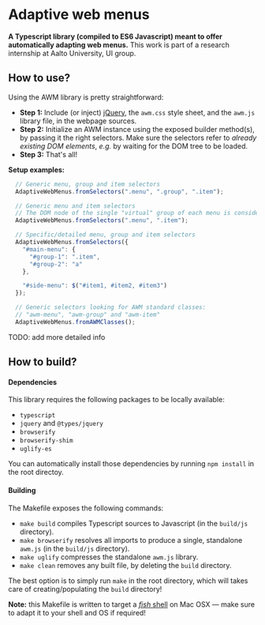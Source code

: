 # Adaptive web menus
**A Typescript library (compiled to ES6 Javascript) meant to offer automatically adapting web menus.**
This work is part of a research internship at Aalto University, UI group.

## How to use?
Using the AWM library is pretty straightforward:
* **Step 1:** Include (or inject) [jQuery](https://jquery.com/), the `awm.css` style sheet, and the `awm.js` library file, in the webpage sources.
* **Step 2:** Initialize an AWM instance using the exposed builder method(s), by passing it the right selectors. Make sure the selectors refer to *already existing DOM elements*, *e.g.* by waiting for the DOM tree to be loaded.
* **Step 3:** That's all!

**Setup examples:**
```javascript
  // Generic menu, group and item selectors
  AdaptiveWebMenus.fromSelectors(".menu", ".group", ".item");

  // Generic menu and item selectors
  // The DOM node of the single "virtual" group of each menu is considered to be the menu node
  AdaptiveWebMenus.fromSelectors(".menu", ".item");

  // Specific/detailed menu, group and item selectors
  AdaptiveWebMenus.fromSelectors({
    "#main-menu": {
      "#group-1": ".item",
      "#group-2": "a"
    },

    "#side-menu": $("#item1, #item2, #item3")
  });

  // Generic selectors looking for AWM standard classes:
  // "awm-menu", "awm-group" and "awm-item"
  AdaptiveWebMenus.fromAWMClasses();
```

TODO: add more detailed info


## How to build?
#### Dependencies
This library requires the following packages to be locally available:
* `typescript`
* `jquery` and `@types/jquery`
* `browserify`
* `browserify-shim`
* `uglify-es`

You can automatically install those dependencies by running `npm install` in the root directoy.

#### Building
The Makefile exposes the following commands:
* `make build` compiles Typescript sources to Javascript (in the `build/js` directory).
* `make browserify` resolves all imports to produce a single, standalone `awm.js` (in the `build/js` directory).
* `make uglify` compresses the standalone `awm.js` library.
* `make clean` removes any built file, by deleting the `build` directory.

The best option is to simply run `make` in the root directory, which will takes care of creating/populating the `build` directory!

**Note:** this Makefile is written to target a [*fish* shell](https://fishshell.com/) on Mac OSX — make sure to adapt it to your shell and OS if required!
